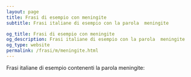 ```yaml
---
layout: page
title: Frasi di esempio con meningite 
subtitle: Frasi italiane di esempio con la parola  meningite

og_title: Frasi di esempio con meningite 
og_description: Frasi italiane di esempio con la parola  meningite
og_type: website
permalink: /frasi/m/meningite.html
---
```


Frasi italiane di esempio contenenti la parola meningite:


